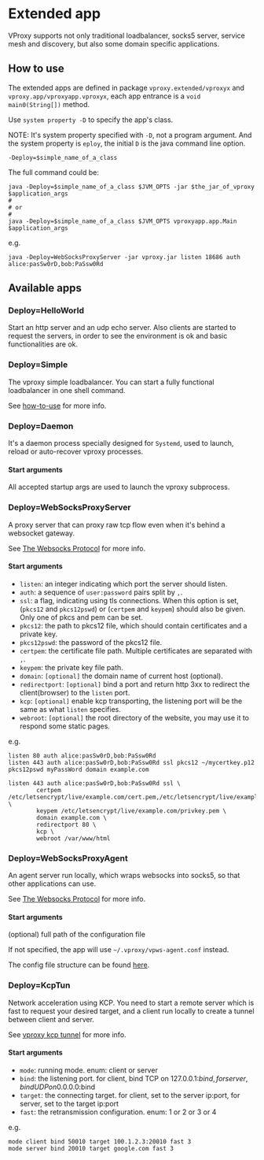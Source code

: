 # Extended app

VProxy supports not only traditional loadbalancer, socks5 server, service mesh and discovery, but also some domain specific applications.

## How to use

The extended apps are defined in package `vproxy.extended/vproxyx` and `vproxy.app/vproxyapp.vproxyx`, each app entrance is a `void main0(String[])` method.

Use `system property -D` to specify the app's class.

NOTE: It's system property specified with `-D`, not a program argument. And the system property is `eploy`, the initial `D` is the java command line option.

```shell
-Deploy=$simple_name_of_a_class
```

The full command could be:

```shell
java -Deploy=$simple_name_of_a_class $JVM_OPTS -jar $the_jar_of_vproxy $application_args
#
# or
#
java -Deploy=$simple_name_of_a_class $JVM_OPTS vproxyapp.app.Main $application_args
```

e.g.

```
java -Deploy=WebSocksProxyServer -jar vproxy.jar listen 18686 auth alice:pasSw0rD,bob:PaSsw0Rd
```

## Available apps

### Deploy=HelloWorld

Start an http server and an udp echo server. Also clients are started to request the servers, in order to see the environment is ok and basic functionalities are ok.

### Deploy=Simple

The vproxy simple loadbalancer. You can start a fully functional loadbalancer in one shell command.

See [how-to-use](https://github.com/wkgcass/vproxy/blob/master/doc/how-to-use.md) for more info.

### Deploy=Daemon

It's a daemon process specially designed for `Systemd`, used to launch, reload or auto-recover vproxy processes.

#### Start arguments

All accepted startup args are used to launch the vproxy subprocess.

### Deploy=WebSocksProxyServer

A proxy server that can proxy raw tcp flow even when it's behind a websocket gateway.

See [The Websocks Protocol](https://github.com/wkgcass/vproxy/blob/master/doc/websocks.md) for more info.

#### Start arguments

* `listen`: an integer indicating which port the server should listen.
* `auth`: a sequence of `user:password` pairs split by `,`.
* `ssl`: a flag, indicating using tls connections. When this option is set, (`pkcs12` and `pkcs12pswd`) or (`certpem` and `keypem`) should also be given. Only one of pkcs and pem can be set.
* `pkcs12`: the path to pkcs12 file, which should contain certificates and a private key.
* `pkcs12pswd`: the password of the pkcs12 file.
* `certpem`: the certificate file path. Multiple certificates are separated with `,`.
* `keypem`: the private key file path.
* `domain`: `[optional]` the domain name of current host (optional).
* `redirectport`: `[optional]` bind a port and return http 3xx to redirect the client(browser) to the `listen` port.
* `kcp`: `[optional]` enable kcp transporting, the listening port will be the same as what `listen` specifies.
* `webroot`: `[optional]` the root directory of the website, you may use it to respond some static pages.

e.g.

```
listen 80 auth alice:pasSw0rD,bob:PaSsw0Rd
listen 443 auth alice:pasSw0rD,bob:PaSsw0Rd ssl pkcs12 ~/mycertkey.p12 pkcs12pswd myPassWord domain example.com

listen 443 auth alice:pasSw0rD,bob:PaSsw0Rd ssl \
        certpem /etc/letsencrypt/live/example.com/cert.pem,/etc/letsencrypt/live/example.com/chain.pem \
        keypem /etc/letsencrypt/live/example.com/privkey.pem \
        domain example.com \
        redirectport 80 \
        kcp \
        webroot /var/www/html
```

### Deploy=WebSocksProxyAgent

An agent server run locally, which wraps websocks into socks5, so that other applications can use.

See [The Websocks Protocol](https://github.com/wkgcass/vproxy/blob/master/doc/websocks.md) for more info.

#### Start arguments

(optional) full path of the configuration file

If not specified, the app will use `~/.vproxy/vpws-agent.conf` instead.

The config file structure can be found [here](https://github.com/wkgcass/vproxy/blob/master/doc/websocks-agent-example.conf).

### Deploy=KcpTun

Network acceleration using KCP. You need to start a remote server which is fast to request your desired target, and a client run locally to create a tunnel between client and server.

See [vproxy kcp tunnel](https://github.com/wkgcass/vproxy/blob/master/doc/vproxy-kcp-tunnel.md) for more info.

#### Start arguments

* `mode`: running mode. enum: client or server
* `bind`: the listening port. for client, bind TCP on 127.0.0.1:$bind, for server, bind UDP on 0.0.0.0:$bind
* `target`: the connecting target. for client, set to the server ip:port, for server, set to the target ip:port
* `fast`: the retransmission configuration. enum: 1 or 2 or 3 or 4

e.g.

```
mode client bind 50010 target 100.1.2.3:20010 fast 3
mode server bind 20010 target google.com fast 3
```
